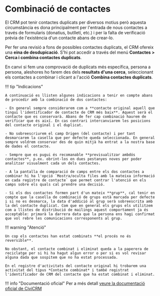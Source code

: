 # Combinació de contactes

El CRM pot tenir contactes duplicats per diversos motius però aquesta circumstància es dona principalment per l'entrada de nous contactes a través de formularis (donatius, butlletí, etc.) i per la falta de verificació prèvia de l'existència d'un contacte abans de crear-lo.

Per fer una revisió a fons de possibles contactes duplicats, el CRM ofereix una **eina de desdupicació**. S'hi pot accedir a través del menú **Contactes > Cerca i combina contactes duplicats**.

En canvi si fem una comprovació de duplicats més específica, persona a persona, aleshores ho farem des dels **resultats d'una cerca**, seleccionant els contactes a combinar i clicant a l'acció **Combina contactes duplicats**.

!!! tip "Indicacions"

    A continuació es llisten algunes indicacions a tenir en compte abans de procedir amb la combinació de dos contactes:

    - En general sempre considerarem com a **contacte original aquell que tingui l'identificador de contacte de CRM més baix**. Aquest serà el contacte que es conservarà. Abans de fer cap combinació haurem de verificar que és així. En cas contrari intercanviarem les posicions del contacte original i el duplicat.

    - No sobreescriurem el camp Origen (del contacte) i per tant desmarcarem la casella que per defecte queda seleccionada. En general sempre voldrem conservar des de quin mitjà ha entrat a la nostra base de dades el contacte.

    - Sempre que es pugui és recomanable **previsualitzar ambdós contactes**, p.ex. obrint-los en dues pestanyes noves per poder analitzar visualment cada un dels contactes.

    - A la pantalla de comparació de camps entre els dos contactes a combinar hi ha l'opció `Mostra/oculta files amb la mateixa informació en cada registre de contacte` que permet centrar l'atenció en els camps sobre els quals cal prendre una decisió.

    - Si els dos contactes formen part d'un mateix **grup**, cal tenir en compte que la casella de combinació de grups està marcada per defecte i si no es desmarca, la data d'addició al grup serà sobreescrita amb la del contacte duplicat. Com que en general els grups els utilitzem com a llistes de distribució de mailings aquest comportament ja és acceptable: primarà la darrera data que la persona ens hagi confirmat que vol rebre les comunicacions corresponents al grup.

!!! warning "Atenció"

    Un cop els contactes han estat combinats **el procés no és reversible**.

    No obstant, el contacte combinat i eliminat queda a la paperera de reciclatge per si hi ha hagut algun error o per si es vol revisar alguna dada que sospitem que no ha estat processada.

    En el registre d'activitats del contacte original hi trobarem una activitat del tipus *Contacte combinat* i també registrat l'identificador de CRM del contacte que ha estat combinat i eliminat.


!!! info "Documentació oficial"
    Per a més detall [veure la documentació oficial de CiviCRM](https://docs.civicrm.org/user/ca/latest/common-workflows/deduping-and-merging/)

